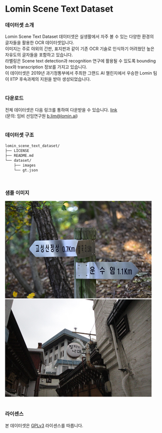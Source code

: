 # Lomin Scene Text Dataset

### 데이터셋 소개
Lomin Scene Text Dataset 데이터셋은 실생활에서 자주 볼 수 있는 다양한 환경의 글자들을 활용한 OCR 데이터셋입니다. </br>
이미지는 주로 야외의 간판, 표지판과 같이 기존 OCR 기술로 인식하기 어려웠던 높은 자유도의 글자들을 포함하고 있습니다. </br>
라벨링은 Scene text detection과 recognition 연구에 활용될 수 있도록 bounding box와 transcription 정보를 가지고 있습니다. </br>
이 데이터셋은 2019년 과기정통부에서 주최한 그랜드 AI 챌린지에서 우승한 Lomin 팀이 IITP 후속과제의 지원을 받아 생성되었습니다. </br>
</br>


### 다운로드
전체 데이터셋은 다음 링크를 통하여 다운받을 수 있습니다. [link](lomin.ai) </br>
(문의: 임비 선임연구원 b.lim@lomin.ai) </br>
</br>

### 데이터셋 구조
```
lomin_scene_text_dataset/
├── LICENSE
├── README.md
└── dataset/
    ├── images
    └── gt.json
```
</br>

### 샘플 이미지
![sample_001](src/sample_001.png) </br>
![sample_002](src/sample_002.png) </br>
</br>

### 라이센스
본 데이터셋은 [GPLv3](https://www.gnu.org/licenses/gpl-3.0.en.html) 라이센스를 따릅니다.

